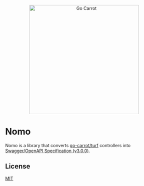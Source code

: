 <a href="https://engineering.carrot.is/"><p align="center"><img src="https://cloud.githubusercontent.com/assets/2105067/24525319/d3d26516-1567-11e7-9506-7611b3287d53.png" alt="Go Carrot" width="350px" align="center;" /></p></a>
# Nomo

Nomo is a library that converts [go-carrot/turf](https://github.com/go-carrot/turf) controllers into [Swagger/OpenAPI Specification (v3.0.0)](https://swagger.io/specification).

## License

[MIT](./LICENSE.md)
